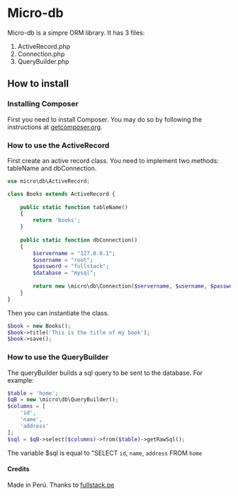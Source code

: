 # Micro-db 

Micro-db is a simpre ORM library. It has 3 files:

1. ActiveRecord.php
2. Connection.php
3. QueryBuilder.php

## How to install

### Installing Composer

First you need to install Composer. You may do so by following the instructions at [getcomposer.org](https://getcomposer.org/download/).

### How to use the ActiveRecord

First create an active record class. You need to implement two methods: tableName and dbConnection.

```php
use micro\db\ActiveRecord;

class Books extends ActiveRecord {
    
    public static function tableName() 
    {
        return 'books';
    }
    
    public static function dbConnection() 
    {
        $servername = "127.0.0.1";
        $username = "root";
        $password = "fullstack";
        $database = "mysql";
        
        return new \micro\db\Connection($servername, $username, $password, $database);
    }
}
```
Then you can instantiate the class.

```php
$book = new Books();
$book->title('This is the title of my book');
$book->save();
```

### How to use the QueryBuilder

The queryBuilder builds a sql query to be sent to the database. For example:

```php
$table = 'home';
$qB = new \micro\db\QueryBuilder();
$columns = [
    'id',
    'name',
    'address'
];
$sql = $qB->select($columns)->from($table)->getRawSql();
```

The variable $sql is equal to "SELECT `id`, `name`, `address` FROM `home`

#### Credits

Made in Perú. Thanks to [fullstack.pe](https://www.fullstack.pe/)
